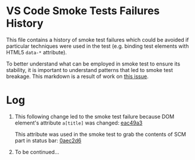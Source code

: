 # VS Code Smoke Tests Failures History
This file contains a history of smoke test failures which could be avoided if particular techniques were used in the test (e.g. binding test elements with HTML5 `data-*` attribute).

To better understand what can be employed in smoke test to ensure its stability, it is important to understand patterns that led to smoke test breakage. This markdown is a result of work on [this issue](https://github.com/microsoft/vscode/issues/27906).

# Log
1. This following change led to the smoke test failure because DOM element's attribute `a[title]` was changed:
	[eac49a3](https://github.com/microsoft/vscode/commit/eac49a321b84cb9828430e9dcd3f34243a3480f7)

	This attribute was used in the smoke test to grab the contents of SCM part in status bar:
	[0aec2d6](https://github.com/microsoft/vscode/commit/0aec2d6838b5e65cc74c33b853ffbd9fa191d636)

2. To be continued...
